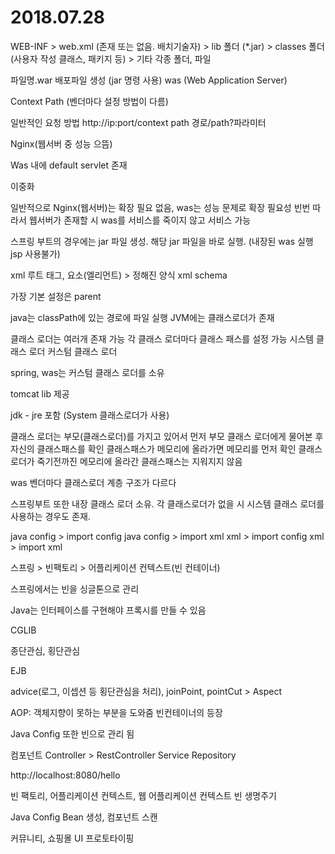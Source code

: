 # 2018.07.28
WEB-INF > web.xml (존재 또는 없음. 배치기술자)
        > lib 폴더 (*.jar)
        > classes 폴더 (사용자 작성 클래스, 패키지 등)
        > 기타 각종 폴더, 파일

파일명.war 배포파일 생성 (jar 명령 사용)
was (Web Application Server)

Context Path (벤더마다 설정 방법이 다름)

일반적인 요청 방법
http://ip:port/context path 경로/path?파라미터

Nginx(웹서버 중 성능 으뜸)

Was 내에 default servlet 존재

이중화

일반적으로 Nginx(웹서버)는 확장 필요 없음, was는 성능 문제로 확장 필요성 빈번
따라서 웹서버가 존재할 시 was를 서비스를 죽이지 않고 서비스 가능

스프링 부트의 경우에는 jar 파일 생성. 해당 jar 파일을 바로 실행. (내장된 was 실행 jsp 사용불가)

xml 루트 태그, 요소(엘리먼트) > 정해진 양식 xml schema

가장 기본 설정은 parent

java는 classPath에 있는 경로에 파일 실행
JVM에는 클래스로더가 존재

클래스 로더는 여러개 존재 가능
각 클래스 로더마다 클래스 패스를 설정 가능
시스템 클래스 로더
커스텀 클래스 로더

spring, was는 커스텀 클래스 로더를 소유

tomcat lib 제공

jdk - jre 포함 (System 클래스로더가 사용)

클래스 로더는 부모(클래스로더)를 가지고 있어서
먼저 부모 클래스 로더에게 물어본 후 자신의 클래스패스를 확인
클래스패스가 메모리에 올라가면 메모리를 먼저 확인
클래스로더가 죽기전까진 메모리에 올라간 클래스패스는 지워지지 않음

was 벤더마다 클래스로더 계층 구조가 다르다

스프링부트 또한 내장 클래스 로더 소유.
각 클래스로더가 없을 시 시스템 클래스 로더를 사용하는 경우도 존재.

java config > import config
java config > import xml
xml > import config
xml > import xml

스프링 > 빈팩토리 > 어플리케이션 컨텍스트(빈 컨테이너)

스프링에서는 빈을 싱글톤으로 관리

Java는 인터페이스를 구현해야 프록시를 만들 수 있음

CGLIB

종단관심, 횡단관심

EJB

advice(로그, 이셉션 등 횡단관심을 처리), joinPoint, pointCut > Aspect

AOP: 객체지향이 못하는 부분을 도와줌
빈컨테이너의 등장

Java Config 또한 빈으로 관리 됨

컴포넌트
Controller > RestController
Service
Repository

http://localhost:8080/hello

빈 팩토리, 어플리케이션 컨텍스트, 웹 어플리케이션 컨텍스트
빈 생명주기

Java Config
Bean 생성, 컴포넌트 스캔

커뮤니티, 쇼핑몰
UI 프로토타이핑